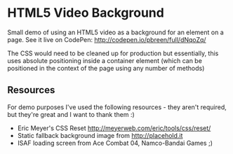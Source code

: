 # HTML5 Video Background

Small demo of using an HTML5 video as a background for an element on a page. See it live on CodePen: http://codepen.io/pbreen/full/dNqoZq/

The CSS would need to be cleaned up for production but essentially, this uses absolute positioning inside a container element (which can be positioned in the context of the page using any number of methods)


## Resources
For demo purposes I've used the following resources - they aren't required, but they're great and I want to thank them :)

  - Eric Meyer's CSS Reset http://meyerweb.com/eric/tools/css/reset/
  - Static fallback background image from http://placehold.it
  - ISAF loading screen from Ace Combat 04, Namco-Bandai Games ;)
